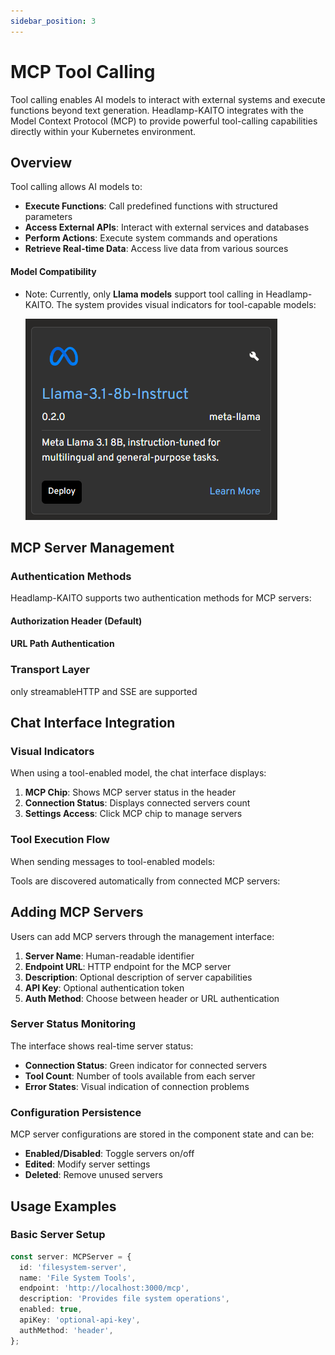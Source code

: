 ```yaml
---
sidebar_position: 3
---
```


# MCP Tool Calling

Tool calling enables AI models to interact with external systems and execute functions beyond text generation. Headlamp-KAITO integrates with the Model Context Protocol (MCP) to provide powerful tool-calling capabilities directly within your Kubernetes environment.

## Overview

Tool calling allows AI models to:

- **Execute Functions**: Call predefined functions with structured parameters
- **Access External APIs**: Interact with external services and databases
- **Perform Actions**: Execute system commands and operations
- **Retrieve Real-time Data**: Access live data from various sources

#### Model Compatibility

- Note: Currently, only **Llama models** support tool calling in Headlamp-KAITO. The system provides visual indicators for tool-capable models:

  ![Visual indicator for Model supporting tool calling](../../../src/logos/tool-model.png)
  <!-- add red circle -->

## MCP Server Management

### Authentication Methods

Headlamp-KAITO supports two authentication methods for MCP servers:

#### Authorization Header (Default)

#### URL Path Authentication

### Transport Layer

only streamableHTTP and SSE are supported

## Chat Interface Integration

### Visual Indicators

When using a tool-enabled model, the chat interface displays:

1. **MCP Chip**: Shows MCP server status in the header
2. **Connection Status**: Displays connected servers count
3. **Settings Access**: Click MCP chip to manage servers

### Tool Execution Flow

When sending messages to tool-enabled models:

Tools are discovered automatically from connected MCP servers:

## Adding MCP Servers

Users can add MCP servers through the management interface:

1. **Server Name**: Human-readable identifier
2. **Endpoint URL**: HTTP endpoint for the MCP server
3. **Description**: Optional description of server capabilities
4. **API Key**: Optional authentication token
5. **Auth Method**: Choose between header or URL authentication

### Server Status Monitoring

The interface shows real-time server status:

- **Connection Status**: Green indicator for connected servers
- **Tool Count**: Number of tools available from each server
- **Error States**: Visual indication of connection problems

### Configuration Persistence

MCP server configurations are stored in the component state and can be:

- **Enabled/Disabled**: Toggle servers on/off
- **Edited**: Modify server settings
- **Deleted**: Remove unused servers

## Usage Examples

### Basic Server Setup

```typescript
const server: MCPServer = {
  id: 'filesystem-server',
  name: 'File System Tools',
  endpoint: 'http://localhost:3000/mcp',
  description: 'Provides file system operations',
  enabled: true,
  apiKey: 'optional-api-key',
  authMethod: 'header',
};
```
